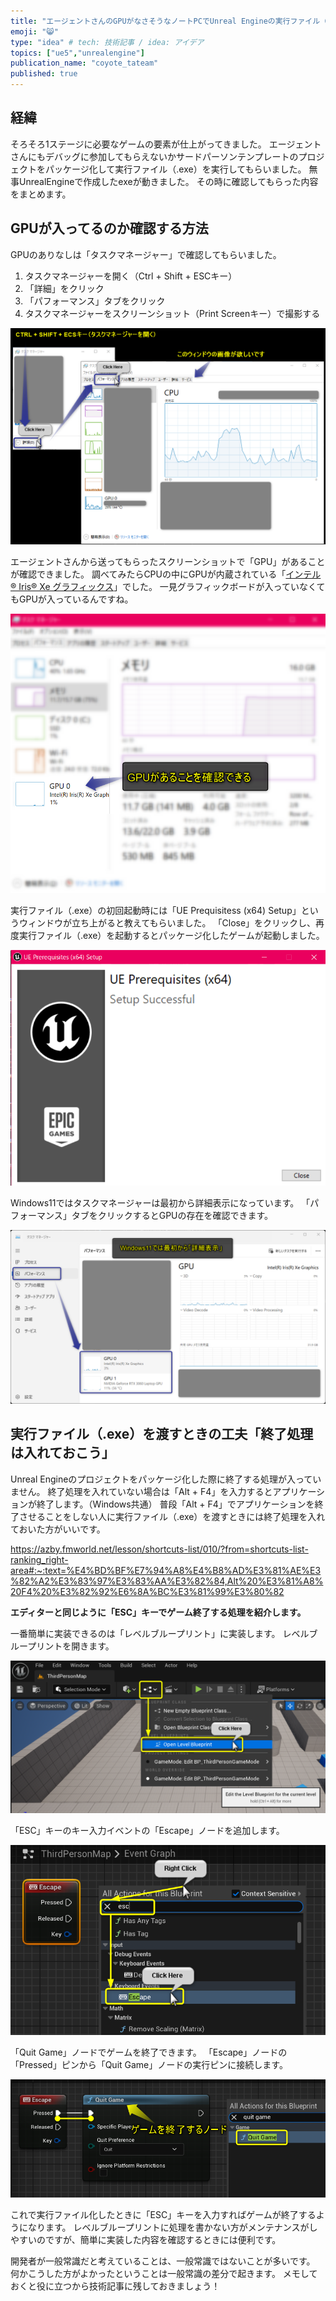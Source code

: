 ```yaml
---
title: "エージェントさんのGPUがなさそうなノートPCでUnreal Engineの実行ファイル（.exe）は動くのか"
emoji: "😸"
type: "idea" # tech: 技術記事 / idea: アイデア
topics: ["ue5","unrealengine"]
publication_name: "coyote_tateam"
published: true
---
```


## 経緯

そろそろ1ステージに必要なゲームの要素が仕上がってきました。
エージェントさんにもデバッグに参加してもらえないかサードパーソンテンプレートのプロジェクトをパッケージ化して実行ファイル（.exe）を実行してもらいました。
無事UnrealEngineで作成したexeが動きました。
その時に確認してもらった内容をまとめます。

## GPUが入ってるのか確認する方法

GPUのありなしは「タスクマネージャー」で確認してもらいました。

1. タスクマネージャーを開く（Ctrl + Shift + ESCキー）
2. 「詳細」をクリック
3. 「パフォーマンス」タブをクリック
4. タスクマネージャーをスクリーンショット（Print Screenキー）で撮影する

![](/images/articles/ue_exe_runable/2024-09-11-15-57-59.png)

エージェントさんから送ってもらったスクリーンショットで「GPU」があることが確認できました。
調べてみたらCPUの中にGPUが内蔵されている「[インテル® Iris® Xe グラフィックス](https://www.intel.co.jp/content/www/jp/ja/products/docs/discrete-gpus/iris-xe/integrated-graphics/overview.html)」でした。
一見グラフィックボードが入っていなくてもGPUが入っているんですね。

![](/images/articles/ue_exe_runable/2024-09-11-15-55-02.png)

実行ファイル（.exe）の初回起動時には「UE Prequisitess (x64) Setup」というウィンドウが立ち上がると教えてもらいました。
「Close」をクリックし、再度実行ファイル（.exe）を起動するとパッケージ化したゲームが起動しました。

![](/images/articles/ue_exe_runable/2024-09-11-16-17-57.png)

Windows11ではタスクマネージャーは最初から詳細表示になっています。
「パフォーマンス」タブをクリックするとGPUの存在を確認できます。

![](/images/articles/ue_exe_runable/2024-09-11-16-00-15.png)

## 実行ファイル（.exe）を渡すときの工夫「終了処理は入れておこう」

Unreal Engineのプロジェクトをパッケージ化した際に終了する処理が入っていません。
終了処理を入れていない場合は「Alt + F4」を入力するとアプリケーションが終了します。（Windows共通）
普段「Alt + F4」でアプリケーションを終了させることをしない人に実行ファイル（.exe）を渡すときには終了処理を入れておいた方がいいです。

https://azby.fmworld.net/lesson/shortcuts-list/010/?from=shortcuts-list-ranking_right-area#:~:text=%E4%BD%BF%E7%94%A8%E4%B8%AD%E3%81%AE%E3%82%A2%E3%83%97%E3%83%AA%E3%82%84,Alt%20%E3%81%A8%20F4%20%E3%82%92%E6%8A%BC%E3%81%99%E3%80%82

**エディターと同じように「ESC」キーでゲーム終了する処理を紹介します。**

一番簡単に実装できるのは「レベルブループリント」に実装します。
レベルブループリントを開きます。

![](/images/articles/ue_exe_runable/2024-09-11-16-28-57.png)

「ESC」キーのキー入力イベントの「Escape」ノードを追加します。

![](/images/articles/ue_exe_runable/2024-09-11-16-32-07.png)

「Quit Game」ノードでゲームを終了できます。
「Escape」ノードの「Pressed」ピンから「Quit Game」ノードの実行ピンに接続します。

![](/images/articles/ue_exe_runable/2024-09-11-16-33-50.png)

これで実行ファイル化したときに「ESC」キーを入力すればゲームが終了するようになります。
レベルブループリントに処理を書かない方がメンテナンスがしやすいのですが、簡単に実装した内容を確認するときには便利です。

開発者が一般常識だと考えていることは、一般常識ではないことが多いです。
何かこうした方がよかったということは一般常識の差分で起きます。
メモしておくと役に立つから技術記事に残しておきましょう！

